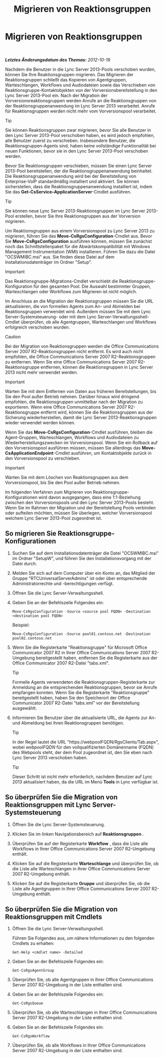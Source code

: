 ﻿---
title: Migrieren von Reaktionsgruppen
TOCTitle: Migrieren von Reaktionsgruppen
ms:assetid: 5c07bf4b-ad8a-4b83-b970-7d933bb7c4ef
ms:mtpsurl: https://technet.microsoft.com/de-de/library/JJ204931(v=OCS.15)
ms:contentKeyID: 49294125
ms.date: 05/19/2016
mtps_version: v=OCS.15
ms.translationtype: HT
---

# Migrieren von Reaktionsgruppen

 

_**Letztes Änderungsdatum des Themas:** 2012-10-19_

Nachdem die Benutzer in die Lync Server 2013-Pools verschoben wurden, können Sie Ihre Reaktionsgruppen migrieren. Das Migrieren der Reaktionsgruppen schließt das Kopieren von Agentgruppen, Warteschlangen, Workflows und Audiodateien sowie das Verschieben von Reaktionsgruppe-Kontaktobjekten von der Vorversionsbereitstellung in den Lync Server 2013-Pool ein. Nach der Migration der Vorversionsreaktionsgruppen werden Anrufe an die Reaktionsgruppen von der Reaktionsgruppenanwendung im Lync Server 2013 verarbeitet. Anrufe für Reaktionsgruppen werden nicht mehr vom Vorversionspool verarbeitet.


> [!TIP]
> Sie können Reaktionsgruppen zwar migrieren, bevor Sie alle Benutzer in den Lync Server 2013-Pool verschoben haben, es wird jedoch empfohlen, alle Benutzer zuerst zu verschieben. Insbesondere Benutzer, die Reaktionsgruppen-Agents sind, haben keine vollständige Funktionalität bei neuen Funktionen, bevor sie in den Lync Server 2013-Pool verschoben werden.



Bevor Sie Reaktionsgruppen verschieben, müssen Sie einen Lync Server 2013-Pool bereitstellen, der die Reaktionsgruppenanwendung beinhaltet. Die Reaktionsgruppenanwendung wird bei der Bereitstellung von Enterprise-VoIP standardmäßig installiert und aktiviert. Sie können sicherstellen, dass die Reaktionsgruppenanwendung installiert ist, indem Sie das **Get-CsService–ApplicationServer**-Cmdlet ausführen.


> [!TIP]
> Sie können neue Lync Server 2013-Reaktionsgruppen im Lync Server 2013-Pool erstellen, bevor Sie Ihre Reaktionsgruppen aus der Vorversion migrieren.



Um Reaktionsgruppen aus einem Vorversionspool zu Lync Server 2013 zu migrieren, führen Sie das **Move-CsRgsConfiguration**-Cmdlet aus. Bevor Sie **Move-CsRgsConfiguration** ausführen können, müssen Sie zunächst noch das Schnittstellenpaket für die Abwärtskompatibilität mit Windows Management Instrumentation (WMI) installieren. Führen Sie dazu die Datei "OCSWMIBC.msi" aus. Sie finden diese Datei auf dem Installationsdatenträger im Ordner "Setup".


> [!IMPORTANT]
> Das Reaktionsgruppe-Migrations-Cmdlet verschiebt die Reaktionsgruppe-Konfiguration für den gesamten Pool. Die Auswahl bestimmter Gruppen, Warteschlangen oder Workflows zum Migrieren ist nicht möglich.



Im Anschluss an die Migration der Reaktionsgruppen müssen Sie die URL aktualisieren, die von formellen Agents zum An- und Abmelden bei Reaktionsgruppen verwendet wird. Außerdem müssen Sie mit dem Lync Server-Systemsteuerung- oder mit dem Lync Server-Verwaltungsshell-Cmdlet überprüfen, ob alle Agentgruppen, Warteschlangen und Workflows erfolgreich verschoben wurden.

> [!CAUTION]  
> Bei der Migration von Reaktionsgruppen werden die Office Communications Server 2007 R2-Reaktionsgruppen nicht entfernt. Es wird auch nicht empfohlen, die Office Communications Server 2007 R2-Reaktionsgruppen zu entfernen. Wenn Sie eine Office Communications Server 2007 R2-Reaktionsgruppe entfernen, können die Reaktionsgruppen in Lync Server 2013 nicht mehr verwendet werden.



> [!IMPORTANT]
> Warten Sie mit dem Entfernen von Daten aus früheren Bereitstellungen, bis Sie den Pool außer Betrieb nehmen. Darüber hinaus wird dringend empfohlen, die Reaktionsgruppen unmittelbar nach der Migration zu exportieren. Wenn eine Office Communications Server 2007 R2-Reaktionsgruppe entfernt wird, können Sie die Reaktionsgruppen aus der Sicherung wiederherstellen, damit die Lync Server 2013-Reaktionsgruppen wieder verwendet werden können.



Wenn Sie das **Move-CsRgsConfiguration**-Cmdlet ausführen, bleiben die Agent-Gruppen, Warteschlangen, Workflows und Audiodateien zu Wiederherstellungszwecken im Vorversionspool. Wenn Sie ein Rollback auf den Vorversionspool ausführen müssen, müssen Sie allerdings das **Move-CsApplicationEndpoint**-Cmdlet ausführen, um Kontaktobjekte zurück in den Vorversionspool zu verschieben.


> [!IMPORTANT]
> Warten Sie mit dem Löschen von Reaktionsgruppen aus dem Vorversionspool, bis Sie den Pool außer Betrieb nehmen.



Im folgenden Verfahren zum Migrieren von Reaktionsgruppe-Konfigurationen wird davon ausgegangen, dass eine 1:1-Beziehung zwischen den Vorversionspools und den Lync Server 2013-Pools besteht. Wenn Sie im Rahmen der Migration und der Bereitstellung Pools verbinden oder aufteilen möchten, müssen Sie überlegen, welcher Vorversionspool welchem Lync Server 2013-Pool zugeordnet ist.

## So migrieren Sie Reaktionsgruppe-Konfigurationen

1.  Suchen Sie auf dem Installationsdatenträger die Datei "OCSWMIBC.msi" im Ordner "SetupW", und führen Sie den Installationsvorgang mit der Datei durch.

2.  Melden Sie sich auf dem Computer über ein Konto an, das Mitglied der Gruppe "RTCUniversalServerAdmins" ist oder über entsprechende Administratorrechte und -berechtigungen verfügt.

3.  Öffnen Sie die Lync Server-Verwaltungsshell.

4.  Geben Sie an der Befehlszeile Folgendes ein:
    
        Move-CsRgsConfiguration -Source <source pool FQDN> -Destination <destination pool FQDN>
    
    Beispiel:
    
        Move-CsRgsConfiguration -Source pool01.contoso.net -Destination pool02.contoso.net

5.  Wenn Sie die Registerkarte "Reaktionsgruppe" für Microsoft Office Communicator 2007 R2 in Ihrer Office Communications Server 2007 R2-Umgebung bereitgestellt haben, entfernen Sie die Registerkarte aus der Office Communicator 2007 R2-Datei "tabs.xml".
    

    > [!TIP]
    > Formelle Agents verwendeten die Reaktionsgruppen-Registerkarte zur Anmeldung an die entsprechenden Reaktionsgruppen, bevor sie Anrufe empfangen konnten. Wenn Sie die Registerkarte "Reaktionsgruppe" bereitgestellt haben, haben Sie den Speicherort der Office Communicator 2007 R2-Datei "tabs.xml" vor der Bereitstellung ausgewählt.



6.  Informieren Sie Benutzer über die aktualisierte URL, die Agents zur An- und Abmeldung bei ihren Reaktionsgruppen benötigen.
    

    > [!TIP]
    > In der Regel lautet die URL "https://webpoolFQDN/RgsClients/Tab.aspx", wobei <EM>webpoolFQDN</EM> für den vollqualifizierten Domänenname (FQDN) des Webpools steht, der dem Pool zugeordnet ist, den Sie eben nach Lync Server 2013 verschoben haben.

    

    > [!TIP]
    > Dieser Schritt ist nicht mehr erforderlich, nachdem Benutzer auf Lync 2013 aktualisiert haben, da die URL im Menü <STRONG>Tools</STRONG> in Lync verfügbar ist.



## So überprüfen Sie die Migration von Reaktionsgruppen mit Lync Server-Systemsteuerung

1.  Öffnen Sie die Lync Server-Systemsteuerung.

2.  Klicken Sie im linken Navigationsbereich auf **Reaktionsgruppen** .

3.  Überprüfen Sie auf der Registerkarte **Workflow** , dass die Liste alle Workflows in Ihrer Office Communications Server 2007 R2-Umgebung enthält.

4.  Klicken Sie auf die Registerkarte **Warteschlange** und überprüfen Sie, ob die Liste alle Warteschlangen in Ihrer Office Communications Server 2007 R2-Umgebung enthält.

5.  Klicken Sie auf die Registerkarte **Gruppe** und überprüfen Sie, ob die Liste alle Agentgruppen in Ihrer Office Communications Server 2007 R2-Umgebung enthält.

## So überprüfen Sie die Migration von Reaktionsgruppen mit Cmdlets

1.  Öffnen Sie die Lync Server-Verwaltungsshell.
    
    Führen Sie Folgendes aus, um nähere Informationen zu den folgenden Cmdlets zu erhalten:
    
        Get-Help <cmdlet name> -Detailed

2.  Geben Sie an der Befehlszeile Folgendes ein:
    
        Get-CsRgsAgentGroup

3.  Überprüfen Sie, ob alle Agentgruppen in Ihrer Office Communications Server 2007 R2-Umgebung in der Liste enthalten sind.

4.  Geben Sie an der Befehlszeile Folgendes ein:
    
        Get-CsRgsQueue

5.  Überprüfen Sie, ob alle Warteschlangen in Ihrer Office Communications Server 2007 R2-Umgebung in der Liste enthalten sind.

6.  Geben Sie an der Befehlszeile Folgendes ein:
    
        Get-CsRgsWorkflow

7.  Überprüfen Sie, ob alle Workflows in Ihrer Office Communications Server 2007 R2-Umgebung in der Liste enthalten sind.

